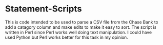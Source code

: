 # Statement-Scripts
This is code intended to be used to parse a CSV file from the Chase Bank to add a catagory column and make edits to make it easy to sort. The script is written in Perl since Perl works well doing text manipulation. I could have used Python but Perl works better for this task in my opinion.
